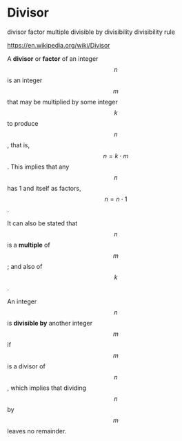 # Divisor

divisor
factor
multiple
divisible by
divisibility
divisibility rule


https://en.wikipedia.org/wiki/Divisor


A **divisor** or **factor** of an integer $$n$$ is an integer $$m$$ that may be multiplied by some integer $$k$$ to produce $$n$$, that is, $$n = k\cdot m$$. This implies that any $$n$$ has 1 and itself as factors, $$n=n\cdot1$$.

It can also be stated that $$n$$ is a **multiple** of $$m$$; and also of $$k$$.

An integer $$n$$ is **divisible by** another integer $$m$$ if $$m$$ is a divisor of $$n$$, which implies that dividing $$n$$ by $$m$$ leaves no remainder.
